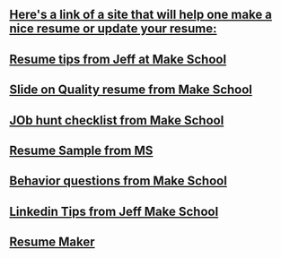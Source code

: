 ## [Here's a link of a site that will help one make a nice resume or update your resume:](https://jsonresume.org/)

## [Resume tips from Jeff at Make School](https://docs.google.com/presentation/d/1Zjtz8Hx56pNEYWAHPG1_khCXD5KxoBgIXfJtgrYTBHY/edit#slide=id.g44dddd6ae3_1_0)

## [Slide on Quality resume from Make School](https://docs.google.com/presentation/d/1TXO6-VC12iYY1r-48SfgleTjH8xjMy8Ge5JHNmNDDj0/edit#slide=id.p)

## [JOb hunt checklist from Make School](https://docs.google.com/document/d/1FD52I6tKofC1zpZyLWmX1BCQw5WDPkmzimvDSK_E_nM/edit#heading=h.9n0n8v9i08jn)

## [Resume Sample from MS](https://docs.google.com/document/d/1NVwXb59D9o5R_7R9XYAfOJ7HvtxPGsibE2yVdB9q7lo/edit)

## [Behavior questions from Make School](https://docs.google.com/presentation/d/1B7NElogYNBRvqPe_QEuuBWnt2xn6j9ftsvhrIWGA5gY/edit)

## [Linkedin Tips from Jeff Make School](https://docs.google.com/document/d/1mBZAtP2UbccCLIVx3wLm8cx7EuOhAWMWcCVOjGwNT1Y/edit)

## [Resume Maker](https://www.resumonk.com/)
